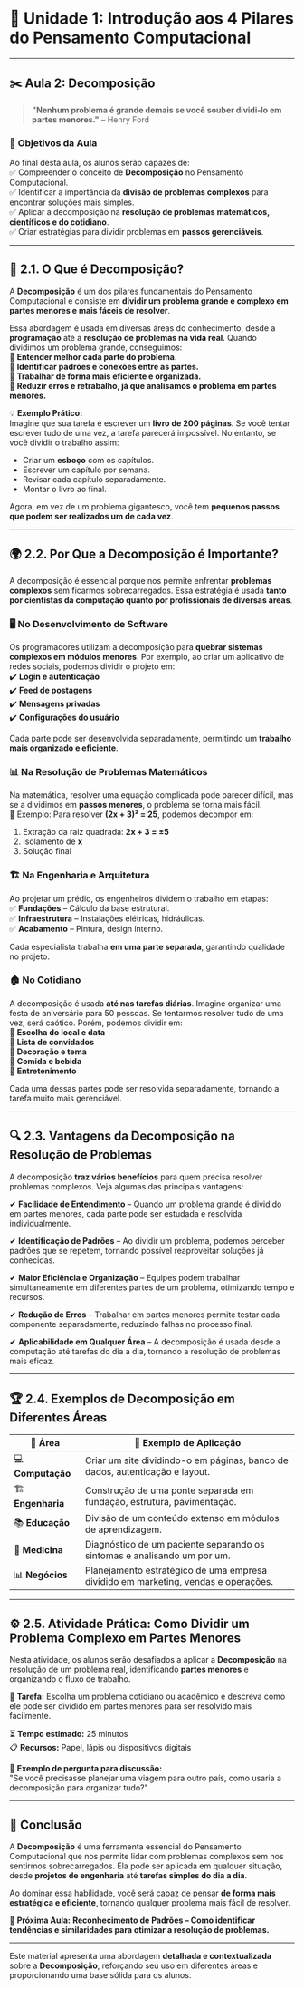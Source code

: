 # 📑 **Unidade 1: Introdução aos 4 Pilares do Pensamento Computacional**  

---

## ✂️ **Aula 2: Decomposição**  

> **"Nenhum problema é grande demais se você souber dividi-lo em partes menores."** – Henry Ford  

### 🎯 **Objetivos da Aula**  
Ao final desta aula, os alunos serão capazes de:  
✅ Compreender o conceito de **Decomposição** no Pensamento Computacional.  
✅ Identificar a importância da **divisão de problemas complexos** para encontrar soluções mais simples.  
✅ Aplicar a decomposição na **resolução de problemas matemáticos, científicos e do cotidiano**.  
✅ Criar estratégias para dividir problemas em **passos gerenciáveis**.  

---

## 🧐 **2.1. O Que é Decomposição?**  

A **Decomposição** é um dos pilares fundamentais do Pensamento Computacional e consiste em **dividir um problema grande e complexo em partes menores e mais fáceis de resolver**.  

Essa abordagem é usada em diversas áreas do conhecimento, desde a **programação** até a **resolução de problemas na vida real**. Quando dividimos um problema grande, conseguimos:  
🔹 **Entender melhor cada parte do problema.**  
🔹 **Identificar padrões e conexões entre as partes.**  
🔹 **Trabalhar de forma mais eficiente e organizada.**  
🔹 **Reduzir erros e retrabalho, já que analisamos o problema em partes menores.**  

💡 **Exemplo Prático:**  
Imagine que sua tarefa é escrever um **livro de 200 páginas**. Se você tentar escrever tudo de uma vez, a tarefa parecerá impossível. No entanto, se você dividir o trabalho assim:  
- Criar um **esboço** com os capítulos.  
- Escrever um capítulo por semana.  
- Revisar cada capítulo separadamente.  
- Montar o livro ao final.  

Agora, em vez de um problema gigantesco, você tem **pequenos passos que podem ser realizados um de cada vez**.  

---

## 🌍 **2.2. Por Que a Decomposição é Importante?**  

A decomposição é essencial porque nos permite enfrentar **problemas complexos** sem ficarmos sobrecarregados. Essa estratégia é usada **tanto por cientistas da computação quanto por profissionais de diversas áreas**.  

### 🖥️ **No Desenvolvimento de Software**  
Os programadores utilizam a decomposição para **quebrar sistemas complexos em módulos menores**. Por exemplo, ao criar um aplicativo de redes sociais, podemos dividir o projeto em:  
✔️ **Login e autenticação**  
✔️ **Feed de postagens**  
✔️ **Mensagens privadas**  
✔️ **Configurações do usuário**  

Cada parte pode ser desenvolvida separadamente, permitindo um **trabalho mais organizado e eficiente**.  

### 📊 **Na Resolução de Problemas Matemáticos**  
Na matemática, resolver uma equação complicada pode parecer difícil, mas se a dividimos em **passos menores**, o problema se torna mais fácil.  
🔹 Exemplo: Para resolver **(2x + 3)² = 25**, podemos decompor em:  
1. Extração da raiz quadrada: **2x + 3 = ±5**  
2. Isolamento de **x**  
3. Solução final  

### 🏗️ **Na Engenharia e Arquitetura**  
Ao projetar um prédio, os engenheiros dividem o trabalho em etapas:  
✅ **Fundações** – Cálculo da base estrutural.  
✅ **Infraestrutura** – Instalações elétricas, hidráulicas.  
✅ **Acabamento** – Pintura, design interno.  

Cada especialista trabalha **em uma parte separada**, garantindo qualidade no projeto.  

### 🏠 **No Cotidiano**  
A decomposição é usada **até nas tarefas diárias**. Imagine organizar uma festa de aniversário para 50 pessoas. Se tentarmos resolver tudo de uma vez, será caótico. Porém, podemos dividir em:  
📌 **Escolha do local e data**  
📌 **Lista de convidados**  
📌 **Decoração e tema**  
📌 **Comida e bebida**  
📌 **Entretenimento**  

Cada uma dessas partes pode ser resolvida separadamente, tornando a tarefa muito mais gerenciável.  

---

## 🔍 **2.3. Vantagens da Decomposição na Resolução de Problemas**  

A decomposição **traz vários benefícios** para quem precisa resolver problemas complexos. Veja algumas das principais vantagens:  

✔ **Facilidade de Entendimento** – Quando um problema grande é dividido em partes menores, cada parte pode ser estudada e resolvida individualmente.  

✔ **Identificação de Padrões** – Ao dividir um problema, podemos perceber padrões que se repetem, tornando possível reaproveitar soluções já conhecidas.  

✔ **Maior Eficiência e Organização** – Equipes podem trabalhar simultaneamente em diferentes partes de um problema, otimizando tempo e recursos.  

✔ **Redução de Erros** – Trabalhar em partes menores permite testar cada componente separadamente, reduzindo falhas no processo final.  

✔ **Aplicabilidade em Qualquer Área** – A decomposição é usada desde a computação até tarefas do dia a dia, tornando a resolução de problemas mais eficaz.  

---

## 🏆 **2.4. Exemplos de Decomposição em Diferentes Áreas**  

| 📖 **Área**      | 🔎 **Exemplo de Aplicação** |
|---------------|-------------------------------------------|
| 💻 **Computação**  | Criar um site dividindo-o em páginas, banco de dados, autenticação e layout. |
| 🏗️ **Engenharia** | Construção de uma ponte separada em fundação, estrutura, pavimentação. |
| 📚 **Educação**   | Divisão de um conteúdo extenso em módulos de aprendizagem. |
| 🏥 **Medicina**   | Diagnóstico de um paciente separando os sintomas e analisando um por um. |
| 📊 **Negócios**   | Planejamento estratégico de uma empresa dividido em marketing, vendas e operações. |

---

## ⚙ **2.5. Atividade Prática: Como Dividir um Problema Complexo em Partes Menores**  

Nesta atividade, os alunos serão desafiados a aplicar a **Decomposição** na resolução de um problema real, identificando **partes menores** e organizando o fluxo de trabalho.  

📌 **Tarefa:** Escolha um problema cotidiano ou acadêmico e descreva como ele pode ser dividido em partes menores para ser resolvido mais facilmente.  

⏳ **Tempo estimado:** 25 minutos  
📋 **Recursos:** Papel, lápis ou dispositivos digitais  

🔹 **Exemplo de pergunta para discussão:**  
"Se você precisasse planejar uma viagem para outro país, como usaria a decomposição para organizar tudo?"  

---

## 🎯 **Conclusão**  

A **Decomposição** é uma ferramenta essencial do Pensamento Computacional que nos permite lidar com problemas complexos sem nos sentirmos sobrecarregados. Ela pode ser aplicada em qualquer situação, desde **projetos de engenharia** até **tarefas simples do dia a dia**.  

Ao dominar essa habilidade, você será capaz de pensar **de forma mais estratégica e eficiente**, tornando qualquer problema mais fácil de resolver.  

🚀 **Próxima Aula:** **Reconhecimento de Padrões – Como identificar tendências e similaridades para otimizar a resolução de problemas.**  

---

Este material apresenta uma abordagem **detalhada e contextualizada** sobre a **Decomposição**, reforçando seu uso em diferentes áreas e proporcionando uma base sólida para os alunos.
